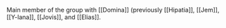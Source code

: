 Main member of the group with [[Domina]] (previously [[Hipatia]], [[Jem]], [[Y-lana]], [[Jovis]], and [[Elias]].